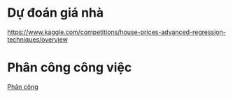 # Dự đoán giá nhà

https://www.kaggle.com/competitions/house-prices-advanced-regression-techniques/overview

# Phân công công việc

[Phân công](./Tasks.md)